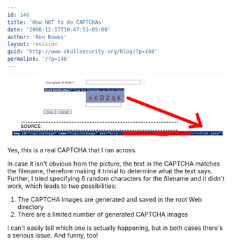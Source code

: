 ```yaml
---
id: 148
title: 'How NOT to do CAPTCHAs'
date: '2008-12-17T10:47:53-05:00'
author: 'Ron Bowes'
layout: revision
guid: 'http://www.skullsecurity.org/blog/?p=148'
permalink: '/?p=148'
---
```


![](/blogdata/dumbcaptcha.png)

Yes, this is a real CAPTCHA that I ran across.

In case it isn't obvious from the picture, the text in the CAPTCHA matches the filename, therefore making it trivial to determine what the text says. Further, I tried specifying 6 random characters for the filename and it didn't work, which leads to two possibilities:

1. The CAPTCHA images are generated and saved in the root Web directory
2. There are a limited number of generated CAPTCHA images

I can't easily tell which one is actually happening, but in both cases there's a serious issue. And funny, too!